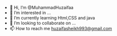 - 👋 Hi, I’m @MuhammadHuzaifaa
- 👀 I’m interested in ...
- 🌱 I’m currently learning Html,CSS and java
- 💞️ I’m looking to collaborate on ...
- 📫 How to reach me huzaifasheikh993@gmail.com 

<!---
MuhammadHuzaifaa/MuhammadHuzaifaa is a ✨ special ✨ repository because its `README.md` (this file) appears on your GitHub profile.
You can click the Preview link to take a look at your changes.
--->
